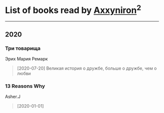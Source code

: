 # List of books read by [Axxyniron](https://plus.google.com/u/0/102620077660877533621/)<sup>2</sup>
---

## 2020

### Три товарища
Эрих Мария Ремарк
> [2020-07-20] Великая история о дружбе, больше о дружбе, чем о любви


### 13 Reasons Why
Asher.J
> [2020-01-01] 



